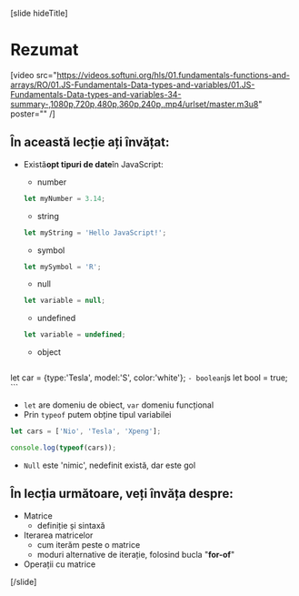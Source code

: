 [slide hideTitle]
# Rezumat

[video src="https://videos.softuni.org/hls/01.fundamentals-functions-and-arrays/RO/01.JS-Fundamentals-Data-types-and-variables/01.JS-Fundamentals-Data-types-and-variables-34-summary-,1080p,720p,480p,360p,240p,.mp4/urlset/master.m3u8" poster="" /]

## În această lecție ați învățat:
  - Există**opt tipuri de date**în JavaScript: 
    - number
    ```js
    let myNumber = 3.14;
    ```
    - string
    ```js
    let myString = 'Hello JavaScript!';
    ```
    - symbol
    ```js
    let mySymbol = 'R';
    ```
    - null

     ```js
    let variable = null;
    ```
    - undefined
     ```js
    let variable = undefined;
    ```
    - object
     ```js
  let car = {type:'Tesla', model:'S', color:'white'};
    ```
    - boolean
     ```js
    let bool = true;
    ```
  - `let` are domeniu de obiect, `var` domeniu funcțional
- Prin  `typeof` putem obține tipul variabilei
``` js live
let cars = ['Nio', 'Tesla', 'Xpeng'];

console.log(typeof(cars));
```
- `Null` este 'nimic', nedefinit există, dar este gol

## În lecția următoare, veți învăța despre:

- Matrice
  - definiție și sintaxă
- Iterarea matricelor
  - cum iterăm peste o matrice
  - moduri alternative de iterație, folosind bucla  "**for-of**" 
- Operații cu matrice

[/slide]